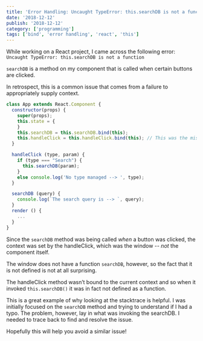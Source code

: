 ```yaml
---
title: 'Error Handling: Uncaught TypeError: this.searchDB is not a function'
date: '2018-12-12'
publish: '2018-12-12'
category: ['programming']
tags: ['bind', 'error handling', 'react', 'this']
---
```


While working on a React project, I came across the following error: `Uncaught TypeError: this.searchDB is not a function`

`searchDB` is a method on my component that is called when certain buttons are clicked.

In retrospect, this is a common issue that comes from a failure to appropriately supply context.

```javascript
class App extends React.Component {
  constructor(props) {
    super(props);
    this.state = {
    }
    this.searchDB = this.searchDB.bind(this);
    this.handleClick = this.handleClick.bind(this); // This was the missing critical line
  }

  handleClick (type, param) {
    if (type === "Search") {
      this.searchDB(param);
    }
    else console.log('No type managed --> ', type);
  }

  searchDB (query) {
    console.log(`The search query is --> `, query);
  }
  render () {
    ...
  }
}
```

Since the `searchDB` method was being called _when_ a button was clicked, the context was set by the handleClick, which was the window -- _not_ the component itself.

The window does not have a function `searchDB`, however, so the fact that it is not defined is not at all surprising.

The handleClick method wasn’t bound to the current context and so when it invoked `this.searchDB()` it was in fact not defined as a function.

This is a great example of why looking at the stacktrace is helpful. I was initially focused on the `searchDB` method and trying to understand if I had a typo. The problem, however, lay in what was invoking the searchDB. I needed to trace back to find and resolve the issue.

Hopefully this will help you avoid a similar issue!
